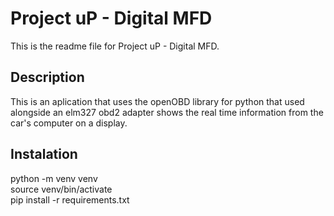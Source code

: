 # Project uP - Digital MFD

This is the readme file for Project uP - Digital MFD. 

## Description

This is an aplication that uses the openOBD library for python that used alongside an elm327 obd2 adapter shows the real time information from the car's computer on a display.

## Instalation

python -m venv venv
<br>
source venv/bin/activate
<br>
pip install -r requirements.txt

